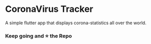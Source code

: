 # CoronaVirus Tracker
A simple flutter app that displays corona-statistics all over the world.

### Keep going and ⭐ the Repo

